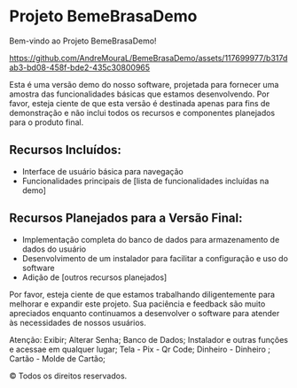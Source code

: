 # Projeto BemeBrasaDemo

Bem-vindo ao Projeto BemeBrasaDemo!



https://github.com/AndreMouraL/BemeBrasaDemo/assets/117699977/b317dab3-bd08-458f-bde2-435c30800965



Esta é uma versão demo do nosso software, projetada para fornecer uma amostra das funcionalidades básicas que estamos desenvolvendo. Por favor, esteja ciente de que esta versão é destinada apenas para fins de demonstração e não inclui todos os recursos e componentes planejados para o produto final.

## Recursos Incluídos:

- Interface de usuário básica para navegação
- Funcionalidades principais de [lista de funcionalidades incluídas na demo]

## Recursos Planejados para a Versão Final:

- Implementação completa do banco de dados para armazenamento de dados do usuário
- Desenvolvimento de um instalador para facilitar a configuração e uso do software
- Adição de [outros recursos planejados]

Por favor, esteja ciente de que estamos trabalhando diligentemente para melhorar e expandir este projeto. Sua paciência e feedback são muito apreciados enquanto continuamos a desenvolver o software para atender às necessidades de nossos usuários.

Atenção:
Exibir;
Alterar Senha;
Banco de Dados;
Instalador e outras funçôes e acessae em qualquer lugar;
Tela - Pix - Qr Code; Dinheiro - Dinheiro ; Cartão - Molde de   Cartão; 

© Todos os direitos reservados.
